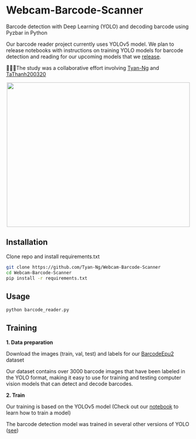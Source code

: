 # Webcam-Barcode-Scanner
Barcode detection with Deep Learning (YOLO) and decoding barcode using Pyzbar in Python

Our barcode reader project currently uses YOLOv5 model. We plan to release notebooks with instructions on training YOLO models for barcode detection and reading for our upcoming models that we [release](https://github.com/Tyan-Ng/Webcam-Barcode-Scanner/releases/tag/Barcode-detection-models).

🚀🚀🚀The study was a collaborative effort involving [Tyan-Ng](https://github.com/Tyan-Ng) and [TaThanh200320](https://github.com/TaThanh200320)

<p align="center">
<img src="https://github.com/Tyan-Ng/Webcam-Barcode-Scanner/blob/main/barcode_reader.png" width="500" height="394" />
</p>

## Installation
Clone repo and install requirements.txt
```bash
git clone https://github.com/Tyan-Ng/Webcam-Barcode-Scanner
cd Webcam-Barcode-Scanner
pip install -r requirements.txt
```

## Usage
```bash
python barcode_reader.py
```

## Training
**1. Data preparation**

Download the images (train, val, test) and labels for our [BarcodeEpu2](https://doi.org/10.5281/zenodo.7465864) dataset

Our dataset contains over 3000 barcode images that have been labeled in the YOLO format, making it easy to use for training and testing computer vision models that can detect and decode barcodes.

**2. Train**

Our training is based on the YOLOv5 model (Check out our [notebook](https://github.com/Tyan-Ng/Webcam-Barcode-Scanner/blob/main/train.ipynb) to learn how to train a model)

The barcode detection model was trained in several other versions of YOLO ([see](https://github.com/Tyan-Ng/Webcam-Barcode-Scanner/releases/tag/Barcode-detection-models))